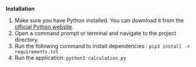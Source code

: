 **Installation**

1. Make sure you have Python installed. You can download it from the [official Python website](https://www.python.org/).
2. Open a command prompt or terminal and navigate to the project directory.
3. Run the following command to install dependencies : `pip3 install -r requirements.txt`
4. Run the application: `python3 calculation.py`
